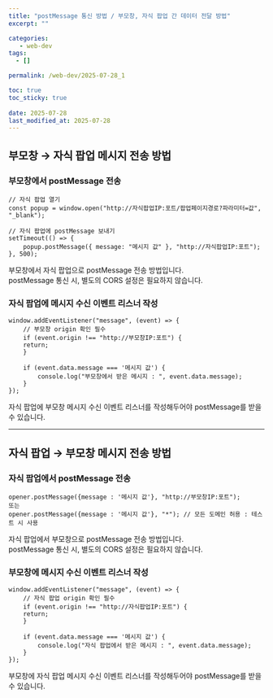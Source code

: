 ```yaml
---
title: "postMessage 통신 방법 / 부모창, 자식 팝업 간 데이터 전달 방법"
excerpt: ""

categories:
   - web-dev
tags:
  - []

permalink: /web-dev/2025-07-28_1

toc: true
toc_sticky: true
 
date: 2025-07-28
last_modified_at: 2025-07-28
---
```


## 부모창 → 자식 팝업 메시지 전송 방법

### 부모창에서 postMessage 전송
```
// 자식 팝업 열기
const popup = window.open("http://자식팝업IP:포트/팝업페이지경로?파라미터=값", "_blank");

// 자식 팝업에 postMessage 보내기
setTimeout(() => {
    popup.postMessage({ message: "메시지 값" }, "http://자식팝업IP:포트");
}, 500);
```
부모창에서 자식 팝업으로 postMessage 전송 방법입니다.  
postMessage 통신 시, 별도의 CORS 설정은 필요하지 않습니다.

### 자식 팝업에 메시지 수신 이벤트 리스너 작성
```
window.addEventListener("message", (event) => {
    // 부모창 origin 확인 필수
    if (event.origin !== "http://부모창IP:포트") {
    return;
    }

    if (event.data.message === '메시지 값') {
        console.log("부모창에서 받은 메시지 : ", event.data.message);
    }
});
```
자식 팝업에 부모창 메시지 수신 이벤트 리스너를 작성해두어야 postMessage를 받을 수 있습니다.

---

## 자식 팝업 → 부모창 메시지 전송 방법

### 자식 팝업에서 postMessage 전송
```
opener.postMessage({message : '메시지 값'}, "http://부모창IP:포트");
또는
opener.postMessage({message : '메시지 값'}, "*"); // 모든 도메인 허용 : 테스트 시 사용
```
자식 팝업에서 부모창으로 postMessage 전송 방법입니다.  
postMessage 통신 시, 별도의 CORS 설정은 필요하지 않습니다.

### 부모창에 메시지 수신 이벤트 리스너 작성
```
window.addEventListener("message", (event) => {
    // 자식 팝업 origin 확인 필수
    if (event.origin !== "http://자식팝업IP:포트") {
    return;
    }

    if (event.data.message === '메시지 값') {
        console.log("자식 팝업에서 받은 메시지 : ", event.data.message);
    }
});
```
부모창에 자식 팝업 메시지 수신 이벤트 리스너를 작성해두어야 postMessage를 받을 수 있습니다.
